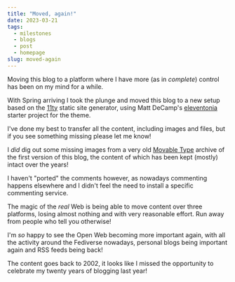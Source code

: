 ```yaml
---
title: "Moved, again!"
date: 2023-03-21
tags: 
  - milestones
  - blogs
  - post
  - homepage
slug: moved-again
---
```


Moving this blog to a platform where I have more 
(as in _complete_) control has been on my mind for a while.

<!-- excerpt -->

With Spring arriving I took the plunge and moved this blog
to a new setup based on the [11ty](https://www.11ty.dev/) static site
generator, using Matt DeCamp's [eleventonia](https://github.com/mattdecamp/eleventonia)
starter project for the theme.

I've done my best to transfer all the content, including images
and files, but if you see something missing please let me know!

I _did_ dig out some missing images from a very old
[Movable Type](https://en.wikipedia.org/wiki/Movable_Type)
archive of the first version of this blog, the content of which has been
kept (mostly) intact over the years!

I haven't "ported" the comments however, as nowadays commenting
happens elsewhere and I didn't feel the need to install a specific
commenting service.

The magic of the _real_
Web is being able to move content over three platforms, losing
almost nothing and with very reasonable effort. Run away from
people who tell you otherwise!

I'm _so_ happy to see the Open
Web becoming more important again, with all the activity around
the Fediverse nowadays, personal blogs being important again and
RSS feeds being back!

The content goes back to 2002, it looks like I missed the opportunity
to celebrate my twenty years of blogging last year!
